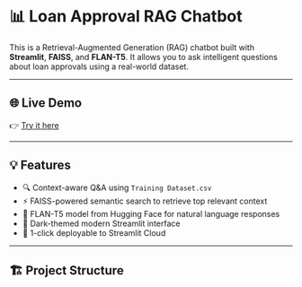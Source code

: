 # 📊 Loan Approval RAG Chatbot

This is a Retrieval-Augmented Generation (RAG) chatbot built with **Streamlit**, **FAISS**, and **FLAN-T5**. It allows you to ask intelligent questions about loan approvals using a real-world dataset.

---

## 🌐 Live Demo

👉 [Try it here](https://rag-loan-chatbot-v2vogp6egcfhjoaceaktop.streamlit.app/)

---

## 💡 Features

- 🔍 Context-aware Q&A using `Training Dataset.csv`
- ⚡ FAISS-powered semantic search to retrieve top relevant context
- 🤖 FLAN-T5 model from Hugging Face for natural language responses
- 🖤 Dark-themed modern Streamlit interface
- 🚀 1-click deployable to Streamlit Cloud

---

## 🏗️ Project Structure

